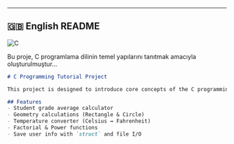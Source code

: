 
---

## 🇬🇧 English README


![C](https://img.shields.io/badge/language-C-blue)

Bu proje, C programlama dilinin temel yapılarını tanıtmak amacıyla oluşturulmuştur...
```markdown
# C Programming Tutorial Project

This project is designed to introduce core concepts of the C programming language using simple and well-commented examples — perfect for beginners.

## Features
- Student grade average calculator
- Geometry calculations (Rectangle & Circle)
- Temperature converter (Celsius ↔ Fahrenheit)
- Factorial & Power functions
- Save user info with `struct` and file I/O
